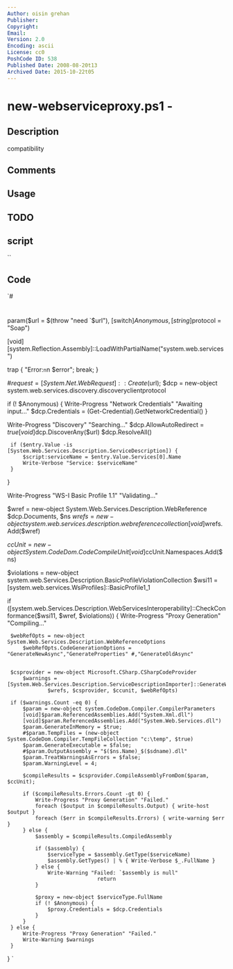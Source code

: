 ```yaml
---
Author: oisin grehan
Publisher: 
Copyright: 
Email: 
Version: 2.0
Encoding: ascii
License: cc0
PoshCode ID: 538
Published Date: 2008-08-20t13
Archived Date: 2015-10-22t05
---
```


# new-webserviceproxy.ps1 - 

## Description

compatibility

## Comments



## Usage



## TODO



## script

``

## Code

`#
 #
 #
 #
 #
 #
 #
  
  
 param($url = $(throw "need `$url"), [switch]$Anonymous, [string]$protocol = "Soap")
  
 [void][system.Reflection.Assembly]::LoadWithPartialName("system.web.services")
  
 trap {
         "Error:`n`n $error";
         break; 
 }
  
 #$request = [System.Net.WebRequest]::Create($url);
 $dcp = new-object system.web.services.discovery.discoveryclientprotocol
  
 if (! $Anonymous) {
     Write-Progress "Network Credentials" "Awaiting input..."
     $dcp.Credentials = (Get-Credential).GetNetworkCredential()
 }
  
 Write-Progress "Discovery" "Searching..."
 $dcp.AllowAutoRedirect = $true
 [void]$dcp.DiscoverAny($url)
 $dcp.ResolveAll()
  
     if ($entry.Value -is [System.Web.Services.Description.ServiceDescription]) {
         $script:serviceName = $entry.Value.Services[0].Name
         Write-Verbose "Service: $serviceName"
     }
 }
  
 Write-Progress "WS-I Basic Profile 1.1" "Validating..."
  
 $wref = new-object System.Web.Services.Description.WebReference $dcp.Documents, $ns
 $wrefs = new-object system.web.services.description.webreferencecollection
 [void]$wrefs.Add($wref)
  
 $ccUnit = new-object System.CodeDom.CodeCompileUnit
 [void]$ccUnit.Namespaces.Add($ns)
  
 $violations = new-object system.web.Services.Description.BasicProfileViolationCollection
 $wsi11 = [system.web.services.WsiProfiles]::BasicProfile1_1
  
 if ([system.web.Services.Description.WebServicesInteroperability]::CheckConformance($wsi11, $wref, $violations)) {
     Write-Progress "Proxy Generation" "Compiling..."
     
     $webRefOpts = new-object System.Web.Services.Description.WebReferenceOptions
         $webRefOpts.CodeGenerationOptions = "GenerateNewAsync","GenerateProperties" #,"GenerateOldAsync"
  
  
     $csprovider = new-object Microsoft.CSharp.CSharpCodeProvider
         $warnings = [System.Web.Services.Description.ServiceDescriptionImporter]::GenerateWebReferences(
                 $wrefs, $csprovider, $ccunit, $webRefOpts)
         
     if ($warnings.Count -eq 0) {
         $param = new-object system.CodeDom.Compiler.CompilerParameters
         [void]$param.ReferencedAssemblies.Add("System.Xml.dll")
         [void]$param.ReferencedAssemblies.Add("System.Web.Services.dll")        
         $param.GenerateInMemory = $true;
         #$param.TempFiles = (new-object System.CodeDom.Compiler.TempFileCollection "c:\temp", $true)
         $param.GenerateExecutable = $false;
         #$param.OutputAssembly = "$($ns.Name)_$($sdname).dll"
         $param.TreatWarningsAsErrors = $false;
         $param.WarningLevel = 4;
         
         $compileResults = $csprovider.CompileAssemblyFromDom($param, $ccUnit);
  
         if ($compileResults.Errors.Count -gt 0) {
             Write-Progress "Proxy Generation" "Failed."
             foreach ($output in $compileResults.Output) { write-host $output }
             foreach ($err in $compileResults.Errors) { write-warning $err }            
         } else {            
             $assembly = $compileResults.CompiledAssembly
  
             if ($assembly) {
                 $serviceType = $assembly.GetType($serviceName)                
                 $assembly.GetTypes() | % { Write-Verbose $_.FullName }
             } else {
                 Write-Warning "Failed: `$assembly is null"
                                 return
             }
             
             $proxy = new-object $serviceType.FullName
             if (! $Anonymous) {
                 $proxy.Credentials = $dcp.Credentials
             }
         }
     } else {
         Write-Progress "Proxy Generation" "Failed."        
         Write-Warning $warnings
     }
 }
`

